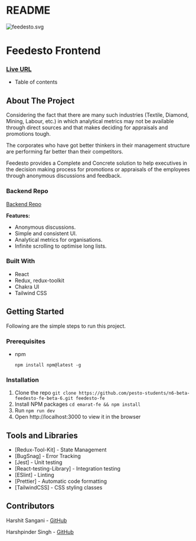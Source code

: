 # README

![feedesto.svg](https://feedesto.com/feedesto.svg)

# Feedesto Frontend

### [Live URL](https://feedesto.com)

-   Table of contents

## About The Project

Considering the fact that there are many such industries (Textile, Diamond, Mining, Labour, etc.) in which analytical metrics may not be available through direct sources and that makes deciding for appraisals and promotions tough.

The corporates who have got better thinkers in their management structure are performing far better than their competitors.

Feedesto provides a Complete and Concrete solution to help executives in the decision making process for promotions or appraisals of the employees through anonymous discussions and feedback.

### Backend Repo

[Backend Repo](https://github.com/pesto-students/n6-beta-feedesto-be-beta-6)

**Features:**

-   Anonymous discussions.
-   Simple and consistent UI.
-   Analytical metrics for organisations.
-   Infinite scrolling to optimise long lists.

### Built With

-   React
-   Redux, redux-toolkit
-   Chakra UI
-   Tailwind CSS

## Getting Started

Following are the simple steps to run this project.

### Prerequisites

-   npm
    ```
    npm install npm@latest -g
    ```

### Installation

1. Clone the repo `git clone https://github.com/pesto-students/n6-beta-feedesto-fe-beta-6.git feedesto-fe`
2. Install NPM packages `cd emarat-fe && npm install`
3. Run `npm run dev`
4. Open http://localhost:3000 to view it in the browser

## Tools and Libraries

-   [Redux-Tool-Kit] - State Management
-   [BugSnag] - Error Tracking
-   [Jest] - Unit testing
-   [React-testing-Library] - Integration testing
-   [ESlint] - Linting
-   [Prettier] - Automatic code formatting
-   [TailwindCSS] - CSS styling classes

## Contributors

Harshit Sangani - [GitHub](https://github.com/dev-deepak-rawat)

Harshpinder Singh - [GitHub](https://github.com/harisrahman)
